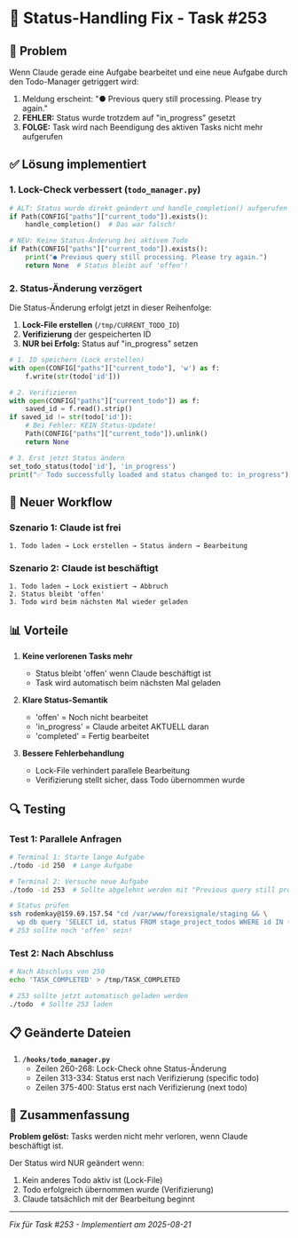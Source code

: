 # 🔧 Status-Handling Fix - Task #253

## 🐛 Problem

Wenn Claude gerade eine Aufgabe bearbeitet und eine neue Aufgabe durch den Todo-Manager getriggert wird:
1. Meldung erscheint: "● Previous query still processing. Please try again."
2. **FEHLER:** Status wurde trotzdem auf "in_progress" gesetzt
3. **FOLGE:** Task wird nach Beendigung des aktiven Tasks nicht mehr aufgerufen

## ✅ Lösung implementiert

### 1. **Lock-Check verbessert** (`todo_manager.py`)
```python
# ALT: Status wurde direkt geändert und handle_completion() aufgerufen
if Path(CONFIG["paths"]["current_todo"]).exists():
    handle_completion()  # Das war falsch!

# NEU: Keine Status-Änderung bei aktivem Todo
if Path(CONFIG["paths"]["current_todo"]).exists():
    print("● Previous query still processing. Please try again.")
    return None  # Status bleibt auf 'offen'!
```

### 2. **Status-Änderung verzögert**
Die Status-Änderung erfolgt jetzt in dieser Reihenfolge:

1. **Lock-File erstellen** (`/tmp/CURRENT_TODO_ID`)
2. **Verifizierung** der gespeicherten ID
3. **NUR bei Erfolg:** Status auf "in_progress" setzen

```python
# 1. ID speichern (Lock erstellen)
with open(CONFIG["paths"]["current_todo"], 'w') as f:
    f.write(str(todo['id']))

# 2. Verifizieren
with open(CONFIG["paths"]["current_todo"]) as f:
    saved_id = f.read().strip()
if saved_id != str(todo['id']):
    # Bei Fehler: KEIN Status-Update!
    Path(CONFIG["paths"]["current_todo"]).unlink()
    return None

# 3. Erst jetzt Status ändern
set_todo_status(todo['id'], 'in_progress')
print("✅ Todo successfully loaded and status changed to: in_progress")
```

## 🔄 Neuer Workflow

### Szenario 1: Claude ist frei
```
1. Todo laden → Lock erstellen → Status ändern → Bearbeitung
```

### Szenario 2: Claude ist beschäftigt
```
1. Todo laden → Lock existiert → Abbruch
2. Status bleibt 'offen'
3. Todo wird beim nächsten Mal wieder geladen
```

## 📊 Vorteile

1. **Keine verlorenen Tasks mehr**
   - Status bleibt 'offen' wenn Claude beschäftigt ist
   - Task wird automatisch beim nächsten Mal geladen

2. **Klare Status-Semantik**
   - 'offen' = Noch nicht bearbeitet
   - 'in_progress' = Claude arbeitet AKTUELL daran
   - 'completed' = Fertig bearbeitet

3. **Bessere Fehlerbehandlung**
   - Lock-File verhindert parallele Bearbeitung
   - Verifizierung stellt sicher, dass Todo übernommen wurde

## 🔍 Testing

### Test 1: Parallele Anfragen
```bash
# Terminal 1: Starte lange Aufgabe
./todo -id 250  # Lange Aufgabe

# Terminal 2: Versuche neue Aufgabe
./todo -id 253  # Sollte abgelehnt werden mit "Previous query still processing"

# Status prüfen
ssh rodemkay@159.69.157.54 "cd /var/www/forexsignale/staging && \
  wp db query 'SELECT id, status FROM stage_project_todos WHERE id IN (250,253)'"
# 253 sollte noch 'offen' sein!
```

### Test 2: Nach Abschluss
```bash
# Nach Abschluss von 250
echo 'TASK_COMPLETED' > /tmp/TASK_COMPLETED

# 253 sollte jetzt automatisch geladen werden
./todo  # Sollte 253 laden
```

## 📋 Geänderte Dateien

1. **`/hooks/todo_manager.py`**
   - Zeilen 260-268: Lock-Check ohne Status-Änderung
   - Zeilen 313-334: Status erst nach Verifizierung (specific todo)
   - Zeilen 375-400: Status erst nach Verifizierung (next todo)

## 🎯 Zusammenfassung

**Problem gelöst:** Tasks werden nicht mehr verloren, wenn Claude beschäftigt ist.

Der Status wird NUR geändert wenn:
1. Kein anderes Todo aktiv ist (Lock-File)
2. Todo erfolgreich übernommen wurde (Verifizierung)
3. Claude tatsächlich mit der Bearbeitung beginnt

---

*Fix für Task #253 - Implementiert am 2025-08-21*